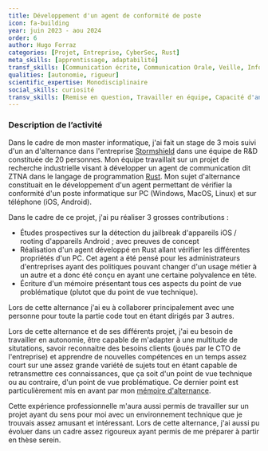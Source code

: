 ```yaml
---
title: Développement d'un agent de conformité de poste
icon: fa-building
year: juin 2023 - aou 2024
order: 6
author: Hugo Forraz
categories: [Projet, Entreprise, CyberSec, Rust]
meta_skills: [apprentissage, adaptabilité] 
transf_skills: [Communication écrite, Communication Orale, Veille, Informatique]
qualities: [autonomie, rigueur]
scientific_expertise: Monodisciplinaire
social_skills: curiosité
transv_skills: [Remise en question, Travailler en équipe, Capacité d'analyse, Capacité d'innovation, Capacité de synthèse, Elaborer des solutions, Esprit critique]
---
```



### Description de l’activité

Dans le cadre de mon master informatique, j'ai fait un stage de 3 mois suivi d'un an d'alternance dans l'entreprise [Stormshield](https://www.stormshield.com/fr/) dans une équipe de R&D constituée de 20 personnes. 
Mon équipe travaillait sur un projet de recherche industrielle visant à développer un agent de communication dit ZTNA dans le langage de programmation [Rust](https://www.rust-lang.org/fr). Mon sujet d'alternance constituait en le développement d'un agent permettant de vérifier la conformité d'un poste informatique sur PC (Windows, MacOS, Linux) et sur téléphone (iOS, Android).

Dans le cadre de ce projet, j'ai pu réaliser 3 grosses contributions :
- Études prospectives sur la détection du jailbreak d'appareils iOS / rooting d'appareils Android ; avec preuves de concept  
- Réalisation d'un agent développé en Rust allant vérifier les différentes propriétés d'un PC. Cet agent a été pensé pour les administrateurs d'entreprises ayant des politiques pouvant changer d'un usage métier à un autre et a donc été conçu en ayant une certaine polyvalence en tête.
- Écriture d'un mémoire présentant tous ces aspects du point de vue problématique (plutot que du point de vue technique).

Lors de cette alternance j'ai eu à collaborer principalement avec une personne pour toute la partie code tout en étant dirigés par 3 autres. 

Lors de cette alternance et de ses différents projet, j'ai eu besoin de travailler en autonomie, être capable de m'adapter à une multitude de situtations, savoir reconnaitre des besoins clients (joués par le CTO de l'entreprise) et apprendre de nouvelles compétences en un temps assez court sur une assez grande variété de sujets tout en étant capable de retransmettre ces connaissances, que ça soit d'un point de vue technique ou au contraire, d'un point de vue problématique. Ce dernier point est particulièrement mis en avant par mon [mémoire d'alternance](../../assets/pdfs/documents-competence-compedoc-forrazh/MémoireAlternanceHF.pdf).

Cette expérience professionnelle m'aura aussi permis de travailler sur un projet ayant du sens pour moi avec un environnement technique que je trouvais assez amusant et intéressant. Lors de cette alternance, j'ai aussi pu évoluer dans un cadre assez rigoureux ayant permis de me préparer à partir en thèse serein.

